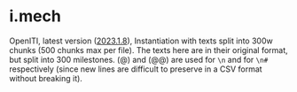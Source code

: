 # i.mech

OpenITI, latest version ([2023.1.8](https://zenodo.org/records/10007820)), Instantiation with texts split into 300w chunks (500 chunks max per file). The texts here are in their original format, but split into 300 milestones. (@) and (@@) are used for `\n` and for `\n#` respectively (since new lines are difficult to preserve in a CSV format without breaking it).

